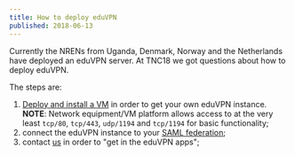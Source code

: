 ```yaml
---
title: How to deploy eduVPN
published: 2018-06-13
---
```


Currently the NRENs from Uganda, Denmark, Norway and the Netherlands have 
deployed an eduVPN server. At TNC18 we got questions about how to deploy 
eduVPN. 

The steps are:

1. [Deploy and install a VM](https://github.com/eduvpn/documentation/blob/master/README.md#deployment) 
   in order to get your own eduVPN instance. **NOTE**: Network equipment/VM 
   platform allows access to at the very least `tcp/80`, 
   `tcp/443`, `udp/1194` and `tcp/1194` for basic functionality;
2. connect the eduVPN instance to your 
   [SAML federation](https://github.com/eduvpn/documentation/blob/master/SAML.md);
3. contact [us](mailto:eduvpn-support@lists.geant.org) in order to "get in the 
   eduVPN apps";
